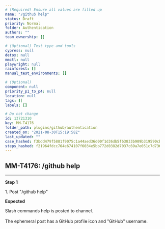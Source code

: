 ```yaml
---
# (Required) Ensure all values are filled up
name: "/github help"
status: Draft
priority: Normal
folder: Authentication
authors: ""
team_ownership: []

# (Optional) Test type and tools
cypress: null
detox: null
mmctl: null
playwright: null
rainforest: []
manual_test_environments: []

# (Optional)
component: null
priority_p1_to_p4: null
location: null
tags: []
labels: []

# Do not change
id: 13721310
key: MM-T4176
folder_path: plugins/github/authentication
created_on: "2021-08-30T15:19:58Z"
last_updated: ""
case_hashed: f3bdd479f5881f9075c1a44aed36d00f1d36db5f63833b909b319590cb3eed09ee732ef8059163606a6cdc6e64937601
steps_hashed: f21964fdcc764e674107f6034e5bb772d0382d7037c69a7e051c7d736d0243cec0a08a3a303cd6b97bdf5f16aefb05bd
---
```


## MM-T4176: /github help

---

**Step 1**

1\. Post "/github help"

**Expected**

Slash commands help is posted to channel.\
\
The ephemeral post has a GitHub profile icon and "GitHub" username.
